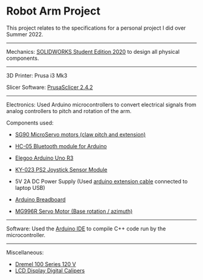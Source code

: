 # Robot Arm Project

This project relates to the specifications for a personal project I did over Summer 2022.

___
Mechanics: [SOLIDWORKS Student Edition 2020](https://www.solidworks.com/product/students?utm_campaign=202203_glo_cnbstud_3dxp_quantads_en&utm_medium=cpc&utm_source=google&utm_content=search&utm_term=I3W-STU-AC&gclid=CjwKCAjwt7SWBhAnEiwAx8ZLantEhRNsnldlx7fjr6bOHHKIJc0X3DjjxlUbtb59N-aEO6ivGEbntBoCzHIQAvD_BwE) to design all physical components.
___
3D Printer: Prusa i3 Mk3

Slicer Software: [PrusaSclicer 2.4.2](https://github.com/prusa3d/PrusaSlicer/releases)
___
Electronics: Used Arduino microcontrollers to convert electrical signals from analog controllers to pitch and rotation of the arm.

  Components used:
  
   - [SG90 MicroServo motors (claw pitch and extension)](https://www.amazon.com/Micro-Servos-Helicopter-Airplane-Controls/dp/B07MLR1498/ref=sr_1_1_sspa?crid=SWBML466W8I1&keywords=sg90&qid=1657681563&sprefix=sg90%2Caps%2C143&sr=8-1-spons&psc=1&spLa=ZW5jcnlwdGVkUXVhbGlmaWVyPUEzNEYzUTkwWkNEWTFHJmVuY3J5cHRlZElkPUEwNTM4NjAzTjhJNDY1UVk3TDQyJmVuY3J5cHRlZEFkSWQ9QTA2NTg2NDYyVUFaNVFaVlozUDlUJndpZGdldE5hbWU9c3BfYXRmJmFjdGlvbj1jbGlja1JlZGlyZWN0JmRvTm90TG9nQ2xpY2s9dHJ1ZQ==)
    
   - [HC-05 Bluetooth module for Arduino]([https://www.amazon.com/KY-023-Joystick-Sensor-Module-Arduino/dp/B01M5L1BMS/ref=asc_df_B01M5L1BMS/?tag=hyprod-20&linkCode=df0&hvadid=194024095585&hvpos=&hvnetw=g&hvrand=8385209886003373967&hvpone=&hvptwo=&hvqmt=&hvdev=c&hvdvcmdl=&hvlocint=&hvlocphy=9032043&hvtargid=pla-311062729090&psc=1](https://www.amazon.com/Wireless-Bluetooth-Receiver-Transceiver-Transmitter/dp/B01MQKX7VP/ref=asc_df_B01MQKX7VP/?tag=hyprod-20&linkCode=df0&hvadid=167146065113&hvpos=&hvnetw=g&hvrand=6544565807263131200&hvpone=&hvptwo=&hvqmt=&hvdev=c&hvdvcmdl=&hvlocint=&hvlocphy=9032043&hvtargid=pla-362748457327&psc=1))
    
   - [Elegoo Arduino Uno R3](https://www.amazon.com/ELEGOO-Board-ATmega328P-ATMEGA16U2-Compliant/dp/B01EWOE0UU/ref=sr_1_1_sspa?crid=L6T8HLK0TKNU&keywords=uno+arduino&qid=1657681464&s=electronics&sprefix=uno+arduino%2Celectronics%2C122&sr=1-1-spons&psc=1&spLa=ZW5jcnlwdGVkUXVhbGlmaWVyPUExTVZXOVg3NFZZTkw1JmVuY3J5cHRlZElkPUExMDM1NTMyMUQ5S0U1ODVEVkNLUiZlbmNyeXB0ZWRBZElkPUEwNDgzODMzMUlIN1I4WVRSM0w1UiZ3aWRnZXROYW1lPXNwX2F0ZiZhY3Rpb249Y2xpY2tSZWRpcmVjdCZkb05vdExvZ0NsaWNrPXRydWU=)
    
   - [KY-023 PS2 Joystick Sensor Module](https://www.amazon.com/KY-023-Joystick-Sensor-Module-Arduino/dp/B01M5L1BMS/ref=asc_df_B01M5L1BMS/?tag=hyprod-20&linkCode=df0&hvadid=194024095585&hvpos=&hvnetw=g&hvrand=8385209886003373967&hvpone=&hvptwo=&hvqmt=&hvdev=c&hvdvcmdl=&hvlocint=&hvlocphy=9032043&hvtargid=pla-311062729090&psc=1)
    
   - 5V 2A DC Power Supply (Used [arduino extension cable](https://www.amazon.com/USB-2-0-Interface-Keyboard-Microphone-Instrument/dp/B01BIE98PO/ref=sxin_16_pa_sp_search_thematic_sspa?content-id=amzn1.sym.b245e49f-68a4-4489-b1f9-81f4034255f5%3Aamzn1.sym.b245e49f-68a4-4489-b1f9-81f4034255f5&crid=VOHTW8IIAFBO&cv_ct_cx=arduino+cable&keywords=arduino+cable&pd_rd_i=B01BIE98PO&pd_rd_r=5940e4fe-174a-4694-9a8a-c63df9280cb3&pd_rd_w=lsODJ&pd_rd_wg=DDYkN&pf_rd_p=b245e49f-68a4-4489-b1f9-81f4034255f5&pf_rd_r=QT4KM861HSS1F7Z6W1FM&qid=1657681694&sprefix=arduino+cable%2Caps%2C136&sr=1-2-a73d1c8c-2fd2-4f19-aa41-2df022bcb241-spons&psc=1&smid=A3RPN0HBLXDN8Z&spLa=ZW5jcnlwdGVkUXVhbGlmaWVyPUExQUNXTjFDSTdTWUMyJmVuY3J5cHRlZElkPUEwOTMzMTI4MUZMUjdPQ1ZCT1M5UyZlbmNyeXB0ZWRBZElkPUEwODY1OTc4M0QyTjJQNUdRRE45MCZ3aWRnZXROYW1lPXNwX3NlYXJjaF90aGVtYXRpYyZhY3Rpb249Y2xpY2tSZWRpcmVjdCZkb05vdExvZ0NsaWNrPXRydWU=) connected to laptop USB)
    
   - [Arduino Breadboard](https://www.amazon.com/Qunqi-point-Experiment-Breadboard-5-5%C3%978-2%C3%970-85cm/dp/B0135IQ0ZC/ref=asc_df_B0135IQ0ZC/?tag=hyprod-20&linkCode=df0&hvadid=198091709182&hvpos=&hvnetw=g&hvrand=13329600099546597545&hvpone=&hvptwo=&hvqmt=&hvdev=c&hvdvcmdl=&hvlocint=&hvlocphy=9032043&hvtargid=pla-407203040794&psc=1)
    
   - [MG996R Servo Motor (Base rotation / azimuth)](https://www.amazon.com/MG996R-Torque-Digital-MELIFE-Helicopter/dp/B09BQP2F6M/ref=sr_1_8?keywords=mg996r&qid=1657681536&sr=8-8)
___
Software: Used the [Arduino IDE](https://www.arduino.cc/en/software) to compile C++ code run by the microcontroller.
___
Miscellaneous:
  - [Dremel 100 Series 120 V](https://www.ebay.com/itm/165558436252?chn=ps&mkevt=1&mkcid=28)
  - [LCD Display Digital Calipers](https://www.amazon.com/Auto-Off-Conversion-Measuring-Household-Measurement/dp/B09M225ZP9/ref=asc_df_B09M225ZP9/?tag=hyprod-20&linkCode=df0&hvadid=598694042870&hvpos=&hvnetw=g&hvrand=16298055017569767196&hvpone=&hvptwo=&hvqmt=&hvdev=c&hvdvcmdl=&hvlocint=&hvlocphy=9032043&hvtargid=pla-1675873160099&psc=1)


